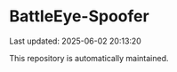 # BattleEye-Spoofer

Last updated: 2025-06-02 20:13:20

This repository is automatically maintained.
